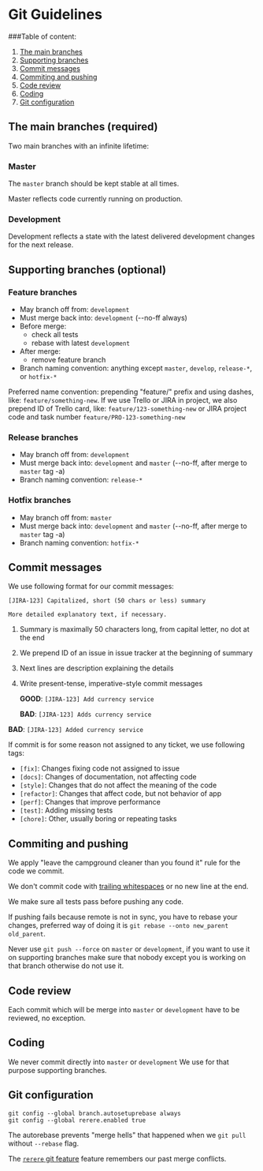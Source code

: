 # Git Guidelines

###Table of content:
1. [The main branches](#the-main-branches)
2. [Supporting branches](#supporting-branches)
3. [Commit messages](#commit-messages)
4. [Commiting and pushing](#commiting-and-pushing)
5. [Code review](#coder-review)
6. [Coding](#coding)
8. [Git configuration](#git-configuration)


## The main branches (required)

Two main branches with an infinite lifetime:

### Master

The `master` branch should be kept stable at all times.

Master reflects code currently running on production.

### Development

Development reflects a state with the latest delivered development changes for
the next release.

## Supporting branches (optional)

### Feature branches

* May branch off from: `development`
* Must merge back into: `development` (--no-ff always)
* Before merge:
    - check all tests
    - rebase with latest `development`
* After merge:
    - remove feature branch
* Branch naming convention: anything except `master`, `develop`, `release-*`, or `hotfix-*`

Preferred name convention: prepending "feature/" prefix and using dashes, like: `feature/something-new`.
If we use Trello or JIRA in project, we also prepend ID of Trello card, like: `feature/123-something-new` or JIRA project code and task number `feature/PRO-123-something-new`

### Release branches

* May branch off from: `development`
* Must merge back into: `development` and `master` (--no-ff, after merge to `master` tag -a)
* Branch naming convention: `release-*`

### Hotfix branches

* May branch off from: `master`
* Must merge back into: `development` and `master` (--no-ff, after merge to `master` tag -a)
* Branch naming convention: `hotfix-*`

## Commit messages

We use following format for our commit messages:

```
[JIRA-123] Capitalized, short (50 chars or less) summary

More detailed explanatory text, if necessary.
```

1. Summary is maximally 50 characters long, from capital letter, no dot at the end
2. We prepend ID of an issue in issue tracker at the beginning of summary
3. Next lines are description explaining the details
5. Write present-tense, imperative-style commit messages

   **GOOD**:
   `[JIRA-123] Add currency service`

   **BAD**:
      `[JIRA-123] Adds currency service`

  **BAD**:
   `[JIRA-123] Added currency service`



If commit is for some reason not assigned to any ticket, we use following tags:

* `[fix]`: Changes fixing code not assigned to issue
* `[docs]`: Changes of documentation, not affecting code
* `[style]`: Changes that do not affect the meaning of the code
* `[refactor]`: Changes that affect code, but not behavior of app
* `[perf]`: Changes that improve performance
* `[test]`: Adding missing tests
* `[chore]`: Other, usually boring or repeating tasks

## Commiting and pushing

We apply "leave the campground cleaner than you found it" rule for the code we commit.

We don't commit code with [trailing whitespaces](https://gist.github.com/4451806) or no new line at the end.

We make sure all tests pass before pushing any code.

If pushing fails because remote is not in sync, you have to rebase your changes,
preferred way of doing it is `git rebase --onto new_parent old_parent`.

Never use `git push --force` on `master` or `development`, if you want to use it
on supporting branches make sure that nobody except you is working on that
branch otherwise do not use it.

## Code review

Each commit which will be merge into `master` or `development` have to be
reviewed, no exception.

## Coding

We never commit directly into `master` or `development`
We use for that purpose supporting branches.

## Git configuration

```
git config --global branch.autosetuprebase always
git config --global rerere.enabled true
```

The autorebase prevents "merge hells" that happened when we `git pull` without `--rebase` flag.

The [`rerere` git feature](http://git-scm.com/2010/03/08/rerere.html) feature remembers our past merge conflicts.
